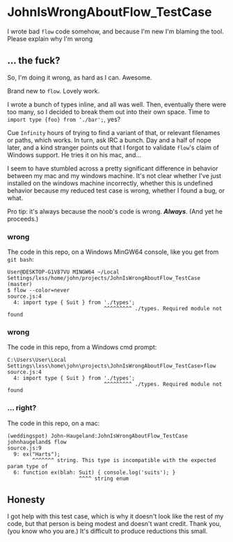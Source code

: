 # JohnIsWrongAboutFlow_TestCase
I wrote bad `flow` code somehow, and because I'm new I'm blaming the tool.  Please explain why I'm wrong

## ... the fuck?
So, I'm doing it wrong, as hard as I can.  Awesome.

Brand new to `flow`.  Lovely work.

I wrote a bunch of types inline, and all was well.  Then, eventually there were too many, so I decided to break them out 
into their own space.  Time to `import type {foo} from './bar';`, yes?

Cue `Infinity` hours of trying to find a variant of that, or relevant filenames or paths, which works.  In turn, ask IRC a 
bunch.  Day and a half of nope later, and a kind stranger points out that I forgot to validate `flow`'s claim of Windows 
support.  He tries it on his mac, and...

I seem to have stumbled across a pretty significant difference in behavior between my mac and my windows machine.  It's not 
clear whether I've just installed on the windows machine incorrectly, whether this is undefined behavior because my reduced 
test case is wrong, whether I found a bug, or what.

Pro tip: it's always because the noob's code is wrong.  ***Always***.  (And yet he proceeds.)

### wrong

The code in this repo, on a Windows MinGW64 console, like you get from `git bash`:

```
User@DESKTOP-G1V87VU MINGW64 ~/Local Settings/lxss/home/john/projects/JohnIsWrongAboutFlow_TestCase (master)
$ flow --color=never
source.js:4
  4: import type { Suit } from './types';
                               ^^^^^^^^^ ./types. Required module not found
```

### wrong

The code in this repo, from a Windows cmd prompt:

```
C:\Users\User\Local Settings\lxss\home\john\projects\JohnIsWrongAboutFlow_TestCase>flow
source.js:4
  4: import type { Suit } from './types';
                               ^^^^^^^^^ ./types. Required module not found
```

### ... right?

The code in this repo, on a mac:

```
(weddingspot) John-Haugeland:JohnIsWrongAboutFlow_TestCase johnhaugeland$ flow
source.js:9
  9: ex("Harts");
        ^^^^^^^ string. This type is incompatible with the expected param type of
  6: function ex(blah: Suit) { console.log('suits'); }
                       ^^^^ string enum
```

## Honesty
I got help with this test case, which is why it doesn't look like the rest of my code, but that person is being modest and 
doesn't want credit.  Thank you, (you know who you are.)  It's difficult to produce reductions this small.
